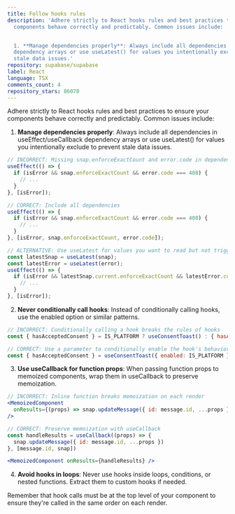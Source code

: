 ```yaml
---
title: Follow hooks rules
description: 'Adhere strictly to React hooks rules and best practices to ensure your
  components behave correctly and predictably. Common issues include:


  1. **Manage dependencies properly**: Always include all dependencies in useEffect/useCallback
  dependency arrays or use useLatest() for values you intentionally exclude to prevent
  stale data issues.'
repository: supabase/supabase
label: React
language: TSX
comments_count: 4
repository_stars: 86070
---
```


Adhere strictly to React hooks rules and best practices to ensure your components behave correctly and predictably. Common issues include:

1. **Manage dependencies properly**: Always include all dependencies in useEffect/useCallback dependency arrays or use useLatest() for values you intentionally exclude to prevent stale data issues.

```jsx
// INCORRECT: Missing snap.enforceExactCount and error.code in dependencies
useEffect(() => {
  if (isError && snap.enforceExactCount && error.code === 408) {
    // ...
  }
}, [isError]);

// CORRECT: Include all dependencies
useEffect(() => {
  if (isError && snap.enforceExactCount && error.code === 408) {
    // ...
  }
}, [isError, snap.enforceExactCount, error.code]);

// ALTERNATIVE: Use useLatest for values you want to read but not trigger re-runs
const latestSnap = useLatest(snap);
const latestError = useLatest(error);
useEffect(() => {
  if (isError && latestSnap.current.enforceExactCount && latestError.current.code === 408) {
    // ...
  }
}, [isError]);
```

2. **Never conditionally call hooks**: Instead of conditionally calling hooks, use the enabled option or similar patterns.

```jsx
// INCORRECT: Conditionally calling a hook breaks the rules of hooks
const { hasAcceptedConsent } = IS_PLATFORM ? useConsentToast() : { hasAcceptedConsent: true }

// CORRECT: Use a parameter to conditionally enable the hook's behavior
const { hasAcceptedConsent } = useConsentToast({ enabled: IS_PLATFORM })
```

3. **Use useCallback for function props**: When passing function props to memoized components, wrap them in useCallback to preserve memoization.

```jsx
// INCORRECT: Inline function breaks memoization on each render
<MemoizedComponent 
  onResults={(props) => snap.updateMessage({ id: message.id, ...props })}
/>

// CORRECT: Preserve memoization with useCallback
const handleResults = useCallback((props) => {
  snap.updateMessage({ id: message.id, ...props })
}, [message.id, snap])

<MemoizedComponent onResults={handleResults} />
```

4. **Avoid hooks in loops**: Never use hooks inside loops, conditions, or nested functions. Extract them to custom hooks if needed.

Remember that hook calls must be at the top level of your component to ensure they're called in the same order on each render.